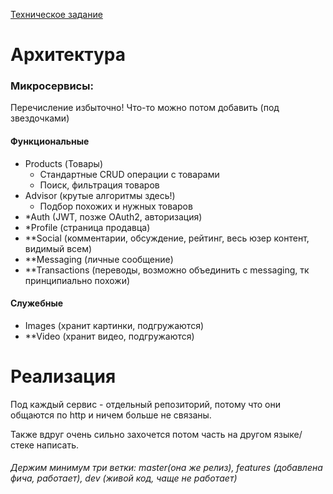 [Техническое задание](SPECS.md)

# Архитектура

### Микросервисы:

Перечисление избыточно! Что-то можно потом добавить (под звездочками)

#### Функциональные
- Products (Товары)
  + Стандартные CRUD операции с товарами
  + Поиск, фильтрация товаров
- Advisor (крутые алгоритмы здесь!)
  + Подбор похожих и нужных товаров
- *Auth (JWT, позже OAuth2, авторизация)
- *Profile (страница продавца)
- **Social (комментарии, обсуждение, рейтинг, весь юзер контент, видимый всем)
- **Messaging (личные сообщение)
- **Transactions (переводы, возможно объединить с messaging, тк принципиально похожи)

#### Служебные
- Images (хранит картинки, подгружаются)
- **Video (хранит видео, подгружаются)

# Реализация

Под каждый сервис - отдельный репозиторий, потому что они общаются по http и ничем больше не связаны. 

Также вдруг очень сильно захочется потом часть на другом языке/стеке написать.

###### Держим минимум три ветки: master(она же релиз), features (добавлена фича, работает), dev (живой код, чаще не работает)
